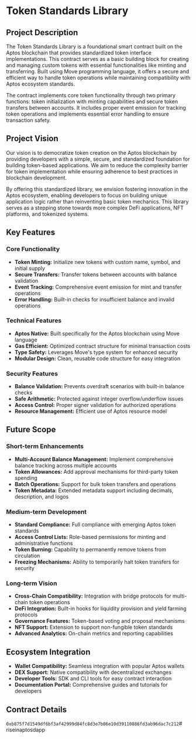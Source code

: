 # Token Standards Library

## Project Description

The Token Standards Library is a foundational smart contract built on the Aptos blockchain that provides standardized token interface implementations. This contract serves as a basic building block for creating and managing custom tokens with essential functionalities like minting and transferring. Built using Move programming language, it offers a secure and efficient way to handle token operations while maintaining compatibility with Aptos ecosystem standards.

The contract implements core token functionality through two primary functions: token initialization with minting capabilities and secure token transfers between accounts. It includes proper event emission for tracking token operations and implements essential error handling to ensure transaction safety.

## Project Vision

Our vision is to democratize token creation on the Aptos blockchain by providing developers with a simple, secure, and standardized foundation for building token-based applications. We aim to reduce the complexity barrier for token implementation while ensuring adherence to best practices in blockchain development.

By offering this standardized library, we envision fostering innovation in the Aptos ecosystem, enabling developers to focus on building unique application logic rather than reinventing basic token mechanics. This library serves as a stepping stone towards more complex DeFi applications, NFT platforms, and tokenized systems.

## Key Features

### Core Functionality

*   **Token Minting:** Initialize new tokens with custom name, symbol, and initial supply
*   **Secure Transfers:** Transfer tokens between accounts with balance validation
*   **Event Tracking:** Comprehensive event emission for mint and transfer operations
*   **Error Handling:** Built-in checks for insufficient balance and invalid operations

### Technical Features

*   **Aptos Native:** Built specifically for the Aptos blockchain using Move language
*   **Gas Efficient:** Optimized contract structure for minimal transaction costs
*   **Type Safety:** Leverages Move's type system for enhanced security
*   **Modular Design:** Clean, reusable code structure for easy integration

### Security Features

*   **Balance Validation:** Prevents overdraft scenarios with built-in balance checks
*   **Safe Arithmetic:** Protected against integer overflow/underflow issues
*   **Access Control:** Proper signer validation for authorized operations
*   **Resource Management:** Efficient use of Aptos resource model

## Future Scope

### Short-term Enhancements

*   **Multi-Account Balance Management:** Implement comprehensive balance tracking across multiple accounts
*   **Token Allowances:** Add approval mechanisms for third-party token spending
*   **Batch Operations:** Support for bulk token transfers and operations
*   **Token Metadata:** Extended metadata support including decimals, description, and logos

### Medium-term Development

*   **Standard Compliance:** Full compliance with emerging Aptos token standards
*   **Access Control Lists:** Role-based permissions for minting and administrative functions
*   **Token Burning:** Capability to permanently remove tokens from circulation
*   **Freezing Mechanisms:** Ability to temporarily halt token transfers for security

### Long-term Vision

*   **Cross-Chain Compatibility:** Integration with bridge protocols for multi-chain token operations
*   **DeFi Integration:** Built-in hooks for liquidity provision and yield farming protocols
*   **Governance Features:** Token-based voting and proposal mechanisms
*   **NFT Support:** Extension to support non-fungible token standards
*   **Advanced Analytics:** On-chain metrics and reporting capabilities

## Ecosystem Integration

*   **Wallet Compatibility:** Seamless integration with popular Aptos wallets
*   **DEX Support:** Native compatibility with decentralized exchanges
*   **Developer Tools:** SDK and CLI tools for easy contract interaction
*   **Documentation Portal:** Comprehensive guides and tutorials for developers

## Contract Details

`0xb875f7d1549df6bf3af42999d84fc8d3e7b06e10d39110886fd3ab96dac7c212`# riseinaptosdapp
